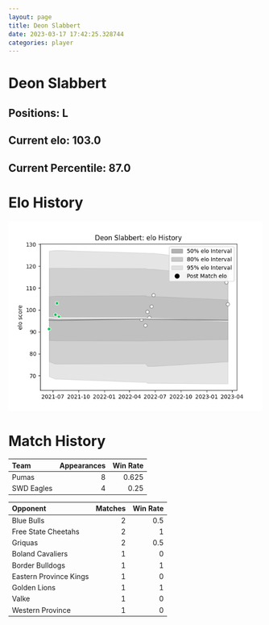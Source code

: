 ```yaml
---  
layout: page  
title: Deon Slabbert  
date: 2023-03-17 17:42:25.328744  
categories: player  
---
```

# Deon Slabbert

## Positions: L

## Current elo: 103.0

## Current Percentile: 87.0

# Elo History


![elo history](history_DeonSlabbert.png)
# Match History


| Team       |   Appearances |   Win Rate |
|:-----------|--------------:|-----------:|
| Pumas      |             8 |      0.625 |
| SWD Eagles |             4 |      0.25  |

| Opponent               |   Matches |   Win Rate |
|:-----------------------|----------:|-----------:|
| Blue Bulls             |         2 |        0.5 |
| Free State Cheetahs    |         2 |        1   |
| Griquas                |         2 |        0.5 |
| Boland Cavaliers       |         1 |        0   |
| Border Bulldogs        |         1 |        1   |
| Eastern Province Kings |         1 |        0   |
| Golden Lions           |         1 |        1   |
| Valke                  |         1 |        0   |
| Western Province       |         1 |        0   |